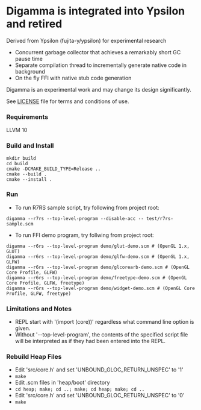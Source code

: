 # Digamma is integrated into Ypsilon and retired

Derived from Ypsilon (fujita-y/ypsilon) for experimental research

* Concurrent garbage collector that achieves a remarkably short GC pause time
* Separate compilation thread to incrementally generate native code in background
* On the fly FFI with native stub code generation

Digamma is an experimental work and may change its design significantly.

See [LICENSE](https://github.com/fujita-y/digamma/blob/master/LICENSE) file for terms and conditions of use.

### Requirements

LLVM 10

### Build and Install

```
mkdir build
cd build
cmake -DCMAKE_BUILD_TYPE=Release ..
cmake --build .
cmake --install .
```

### Run

* To run R7RS sample script, try following from project root:
```
digamma --r7rs --top-level-program --disable-acc -- test/r7rs-sample.scm
```

* To run FFI demo program, try follwing from project root:
```
digamma --r6rs --top-level-program demo/glut-demo.scm # (OpenGL 1.x, GLUT)
digamma --r6rs --top-level-program demo/glfw-demo.scm # (OpenGL 1.x, GLFW)
digamma --r6rs --top-level-program demo/glcorearb-demo.scm # (OpenGL Core Profile, GLFW)
digamma --r6rs --top-level-program demo/freetype-demo.scm # (OpenGL Core Profile, GLFW, freetype)
digamma --r6rs --top-level-program demo/widget-demo.scm # (OpenGL Core Profile, GLFW, freetype)
```

### Limitations and Notes

* REPL start with '(import (core))' regardless what command line option is given.
* Without '--top-level-program', the contents of the specified script file will be interpreted as if they had been entered into the REPL.

### Rebuild Heap Files

* Edit 'src/core.h' and set 'UNBOUND_GLOC_RETURN_UNSPEC' to '1'
* ```make```
* Edit .scm files in 'heap/boot' directory
* ```cd heap; make; cd ..; make; cd heap; make; cd ..```
* Edit 'src/core.h' and set 'UNBOUND_GLOC_RETURN_UNSPEC' to '0'
* ```make```
